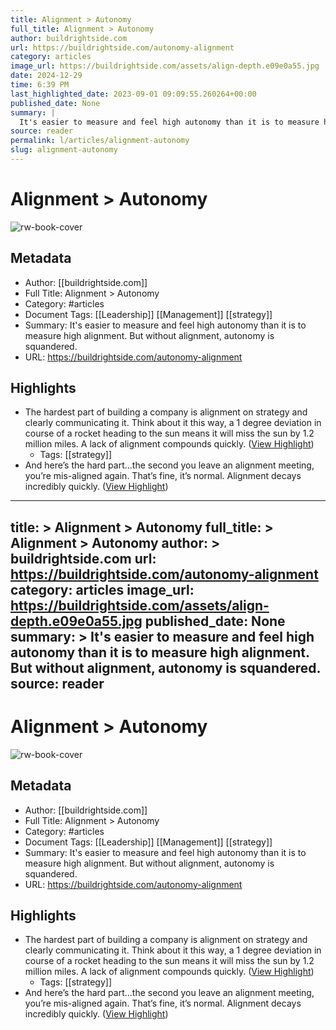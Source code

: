 ```yaml
---
title: Alignment > Autonomy
full_title: Alignment > Autonomy
author: buildrightside.com
url: https://buildrightside.com/autonomy-alignment
category: articles
image_url: https://buildrightside.com/assets/align-depth.e09e0a55.jpg
date: 2024-12-29
time: 6:39 PM
last_highlighted_date: 2023-09-01 09:09:55.260264+00:00
published_date: None
summary: |
  It's easier to measure and feel high autonomy than it is to measure high alignment. But without alignment, autonomy is squandered.
source: reader
permalink: l/articles/alignment-autonomy
slug: alignment-autonomy
---
```

# Alignment > Autonomy

![rw-book-cover](https://buildrightside.com/assets/align-depth.e09e0a55.jpg)

## Metadata
- Author: [[buildrightside.com]]
- Full Title: Alignment > Autonomy
- Category: #articles
- Document Tags: [[Leadership]] [[Management]] [[strategy]] 
- Summary: It's easier to measure and feel high autonomy than it is to measure high alignment. But without alignment, autonomy is squandered.
- URL: https://buildrightside.com/autonomy-alignment

## Highlights
- The hardest part of building a company is alignment on strategy and clearly communicating it. Think about it this way, a 1 degree deviation in course of a rocket heading to the sun means it will miss the sun by 1.2 million miles. A lack of alignment compounds quickly. ([View Highlight](https://read.readwise.io/read/01h98023667cfz38103y1cg98s))
    - Tags: [[strategy]] 
- And here’s the hard part…the second you leave an alignment meeting, you’re mis-aligned again. That’s fine, it’s normal.
  Alignment decays incredibly quickly. ([View Highlight](https://read.readwise.io/read/01h9802ksahqph6zp9528w6ym1))


---
title: >
  Alignment > Autonomy
full_title: >
  Alignment > Autonomy
author: >
  buildrightside.com
url: https://buildrightside.com/autonomy-alignment
category: articles
image_url: https://buildrightside.com/assets/align-depth.e09e0a55.jpg
published_date: None
summary: >
  It's easier to measure and feel high autonomy than it is to measure high alignment. But without alignment, autonomy is squandered.
source: reader
---
# Alignment > Autonomy

![rw-book-cover](https://buildrightside.com/assets/align-depth.e09e0a55.jpg)

## Metadata
- Author: [[buildrightside.com]]
- Full Title: Alignment > Autonomy
- Category: #articles
- Document Tags: [[Leadership]] [[Management]] [[strategy]] 
- Summary: It's easier to measure and feel high autonomy than it is to measure high alignment. But without alignment, autonomy is squandered.
- URL: https://buildrightside.com/autonomy-alignment

## Highlights
- The hardest part of building a company is alignment on strategy and clearly communicating it. Think about it this way, a 1 degree deviation in course of a rocket heading to the sun means it will miss the sun by 1.2 million miles. A lack of alignment compounds quickly. ([View Highlight](https://read.readwise.io/read/01h98023667cfz38103y1cg98s))
    - Tags: [[strategy]] 
- And here’s the hard part…the second you leave an alignment meeting, you’re mis-aligned again. That’s fine, it’s normal.
  Alignment decays incredibly quickly. ([View Highlight](https://read.readwise.io/read/01h9802ksahqph6zp9528w6ym1))


